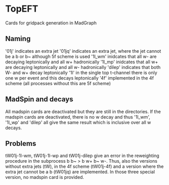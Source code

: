# TopEFT
Cards for gridpack generation in MadGraph

## Naming 

'01j' indicates an extra jet
'01jq' indicates an extra jet, where the jet cannot be a b or b~ although 5f scheme is used
'1l_wm' inidcates that all w- are decaying leptonically and all w+ hadronically
'1l_mp' inidcates that all w+ are decaying leptonically and all w- hadronically
'dilep' indicates that both W- and w+ decay leptonically
'1l' in the single top t-channel there is only one w per event and this decays leptonically
'4f' implemented in the 4f scheme (all processes without this are 5f scheme)

 
## MadSpin and decays

All madspin cards are deactivated but they are still in the directories. 
If the madspin cards are deactivated, there is no w decay and thus '1l_wm', '1l_wp' and 'dilep' all give the same result which is inclusive over all w decays.


## Problems

tW01j-1l-wm, tW01j-1l-wp and tW01j-dilep give an error in the reweighting procedure in the subprocess b b~ > b w+ b~ w-.
Thus, also the versions without extra jets (tW), in the 4f scheme (tW01j-4f) and a version where the extra jet cannot be a b (tW01jq) are implemented.
In those three special version, no madspin card is provided.
